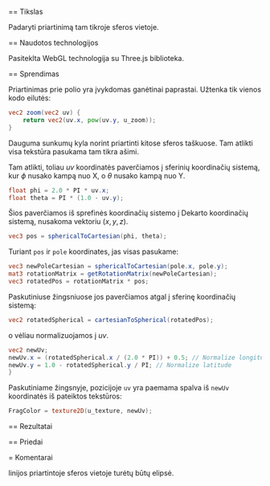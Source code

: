 == Tikslas

Padaryti priartinimą tam tikroje sferos vietoje.

== Naudotos technologijos

Pasiteklta WebGL technologija su Three.js biblioteka.

== Sprendimas

Priartinimas prie polio yra įvykdomas ganėtinai paprastai. Užtenka tik vienos kodo eilutės:

```glsl
vec2 zoom(vec2 uv) {
    return vec2(uv.x, pow(uv.y, u_zoom));
}
```

Dauguma sunkumų kyla norint priartinti kitose sferos taškuose. Tam atlikti visa tekstūra pasukama tam tikra ašimi.

Tam atlikti, toliau $uv$ koordinatės paverčiamos į sferinių koordinačių sistemą, kur $\phi$ nusako kampą nuo X, o $\theta$ nusako kampą nuo Y.

```glsl
float phi = 2.0 * PI * uv.x;
float theta = PI * (1.0 - uv.y);
```

Šios paverčiamos iš sprefinės koordinačių sistemo į Dekarto koordinačių sistemą, nusakoma vektoriu $(x, y, z)$.

```glsl
vec3 pos = sphericalToCartesian(phi, theta);
```

Turiant `pos` ir `pole` koordinates, jas visas pasukame:

```glsl
vec3 newPoleCartesian = sphericalToCartesian(pole.x, pole.y);
mat3 rotationMatrix = getRotationMatrix(newPoleCartesian);
vec3 rotatedPos = rotationMatrix * pos;
```

Paskutiniuse žingsniuose jos paverčiamos atgal į sferinę koordinačių sistemą:

```glsl
vec2 rotatedSpherical = cartesianToSpherical(rotatedPos);
```


o vėliau normalizuojamos į $uv$.

```glsl
vec2 newUv;
newUv.x = (rotatedSpherical.x / (2.0 * PI)) + 0.5; // Normalize longitude
newUv.y = 1.0 - rotatedSpherical.y / PI; // Normalize latitude
}
```

Paskutiniame žingsnyje, pozicijoje `uv` yra paemama spalva iš `newUv` koordinatės iš pateiktos tekstūros:

```glsl
FragColor = texture2D(u_texture, newUv);
```

== Rezultatai

== Priedai

= Komentarai

linijos priartintoje sferos vietoje turėtų būtų elipsė.
